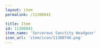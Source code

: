 ```yaml
---
layout: item
permalink: /11300841

title: Item
id: 11300841
item_name: 'Sorcerous Sanctity Headgear'
icon_url: 'item/icon/11300746.png'
---
```

